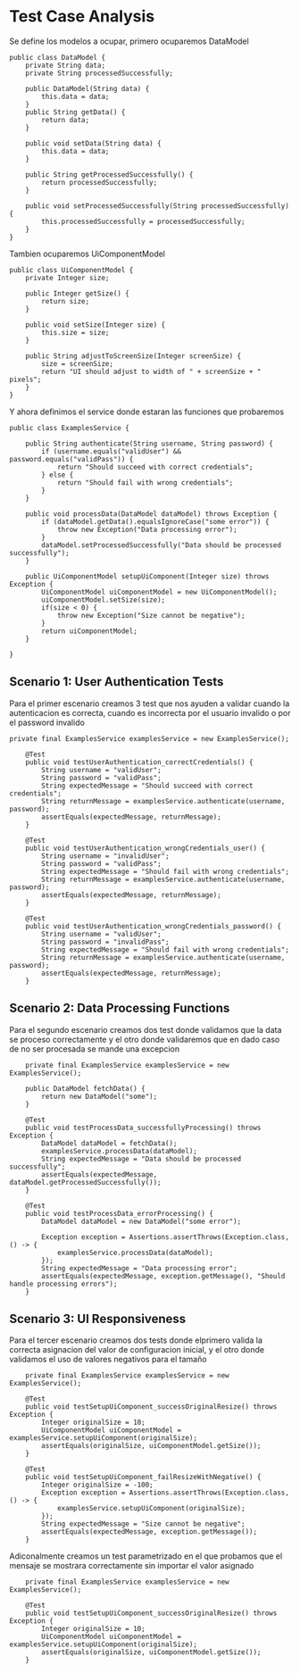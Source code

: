 # Test Case Analysis

Se define los modelos a ocupar, primero ocuparemos DataModel
```
public class DataModel {
    private String data;
    private String processedSuccessfully;

    public DataModel(String data) {
        this.data = data;
    }
    public String getData() {
        return data;
    }

    public void setData(String data) {
        this.data = data;
    }

    public String getProcessedSuccessfully() {
        return processedSuccessfully;
    }

    public void setProcessedSuccessfully(String processedSuccessfully) {
        this.processedSuccessfully = processedSuccessfully;
    }
}
```

Tambien ocuparemos UiComponentModel
```
public class UiComponentModel {
    private Integer size;

    public Integer getSize() {
        return size;
    }

    public void setSize(Integer size) {
        this.size = size;
    }

    public String adjustToScreenSize(Integer screenSize) {
        size = screenSize;
        return "UI should adjust to width of " + screenSize + " pixels";
    }
}
```

Y ahora definimos el service donde estaran las funciones que probaremos
```
public class ExamplesService {

    public String authenticate(String username, String password) {
        if (username.equals("validUser") && password.equals("validPass")) {
            return "Should succeed with correct credentials";
        } else {
            return "Should fail with wrong credentials";
        }
    }

    public void processData(DataModel dataModel) throws Exception {
        if (dataModel.getData().equalsIgnoreCase("some error")) {
            throw new Exception("Data processing error");
        }
        dataModel.setProcessedSuccessfully("Data should be processed successfully");
    }

    public UiComponentModel setupUiComponent(Integer size) throws Exception {
        UiComponentModel uiComponentModel = new UiComponentModel();
        uiComponentModel.setSize(size);
        if(size < 0) {
            throw new Exception("Size cannot be negative");
        }
        return uiComponentModel;
    }

}
```

## Scenario 1: User Authentication Tests

Para el primer escenario creamos 3 test que nos ayuden a validar cuando la autenticacion es correcta, cuando es incorrecta por el usuario invalido o por el password invalido
```
private final ExamplesService examplesService = new ExamplesService();

    @Test
    public void testUserAuthentication_correctCredentials() {
        String username = "validUser";
        String password = "validPass";
        String expectedMessage = "Should succeed with correct credentials";
        String returnMessage = examplesService.authenticate(username, password);
        assertEquals(expectedMessage, returnMessage);
    }

    @Test
    public void testUserAuthentication_wrongCredentials_user() {
        String username = "invalidUser";
        String password = "validPass";
        String expectedMessage = "Should fail with wrong credentials";
        String returnMessage = examplesService.authenticate(username, password);
        assertEquals(expectedMessage, returnMessage);
    }

    @Test
    public void testUserAuthentication_wrongCredentials_password() {
        String username = "validUser";
        String password = "invalidPass";
        String expectedMessage = "Should fail with wrong credentials";
        String returnMessage = examplesService.authenticate(username, password);
        assertEquals(expectedMessage, returnMessage);
    }
```

## Scenario 2: Data Processing Functions

Para el segundo escenario creamos dos test donde validamos que la data se proceso correctamente y el otro donde validaremos que en dado caso de no ser procesada se mande una excepcion
```
    private final ExamplesService examplesService = new ExamplesService();

    public DataModel fetchData() {
        return new DataModel("some");
    }

    @Test
    public void testProcessData_successfullyProcessing() throws Exception {
        DataModel dataModel = fetchData();
        examplesService.processData(dataModel);
        String expectedMessage = "Data should be processed successfully";
        assertEquals(expectedMessage, dataModel.getProcessedSuccessfully());
    }

    @Test
    public void testProcessData_errorProcessing() {
        DataModel dataModel = new DataModel("some error");

        Exception exception = Assertions.assertThrows(Exception.class, () -> {
            examplesService.processData(dataModel);
        });
        String expectedMessage = "Data processing error";
        assertEquals(expectedMessage, exception.getMessage(), "Should handle processing errors");
    }
```

## Scenario 3: UI Responsiveness

Para el tercer escenario creamos dos tests donde elprimero valida la correcta asignacion del valor de configuracion inicial, y el otro donde validamos el uso de valores negativos para el tamaño
```
    private final ExamplesService examplesService = new ExamplesService();

    @Test
    public void testSetupUiComponent_successOriginalResize() throws Exception {
        Integer originalSize = 10;
        UiComponentModel uiComponentModel = examplesService.setupUiComponent(originalSize);
        assertEquals(originalSize, uiComponentModel.getSize());
    }

    @Test
    public void testSetupUiComponent_failResizeWithNegative() {
        Integer originalSize = -100;
        Exception exception = Assertions.assertThrows(Exception.class, () -> {
            examplesService.setupUiComponent(originalSize);
        });
        String expectedMessage = "Size cannot be negative";
        assertEquals(expectedMessage, exception.getMessage());
    }
```

Adiconalmente creamos un test parametrizado en el que probamos que el mensaje se mostrara correctamente sin importar el valor asignado
```
    private final ExamplesService examplesService = new ExamplesService();

    @Test
    public void testSetupUiComponent_successOriginalResize() throws Exception {
        Integer originalSize = 10;
        UiComponentModel uiComponentModel = examplesService.setupUiComponent(originalSize);
        assertEquals(originalSize, uiComponentModel.getSize());
    }
```
